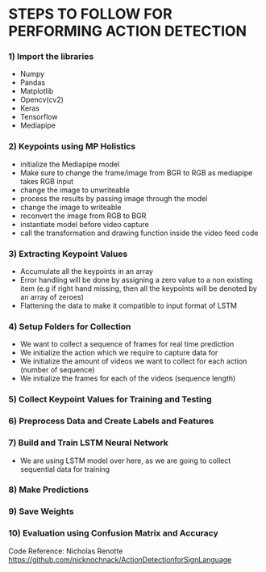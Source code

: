 # STEPS TO FOLLOW FOR PERFORMING ACTION DETECTION

### 1) Import the libraries
- Numpy
- Pandas
- Matplotlib
- Opencv(cv2)
- Keras
- Tensorflow
- Mediapipe

### 2) Keypoints using MP Holistics
- initialize the Mediapipe model
- Make sure to change the frame/image from  BGR to RGB as mediapipe takes RGB input
- change the image to unwriteable
- process the results by passing image through the model
- change the image to writeable
- reconvert the image from RGB to BGR
- instantiate model before video capture
- call the transformation and drawing function inside the video feed code
	
### 3) Extracting Keypoint Values
- Accumulate all the keypoints in an array
- Error handling will be done by assigning a zero value to a non existing item (e.g if right hand missing, then all the keypoints will be denoted by an array of zeroes)
- Flattening the data to make it compatible to input format of LSTM


### 4) Setup Folders for Collection
- We want to collect a sequence of frames for real time prediction
- We initialize the action which we require to capture data for
- We initialize the amount of videos we want to collect for each action (number  of sequence)
- We initialize the frames for each of the videos (sequence length)
### 5) Collect Keypoint Values for Training and Testing

### 6) Preprocess Data and Create Labels and Features


### 7) Build and Train LSTM Neural Network
- We are using LSTM model over here, as we are going to collect sequential data for training

### 8) Make Predictions


### 9) Save Weights


### 10) Evaluation using Confusion Matrix and Accuracy



Code Reference: 
Nicholas Renotte
https://github.com/nicknochnack/ActionDetectionforSignLanguage

